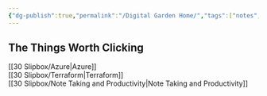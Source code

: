 ```yaml
---
{"dg-publish":true,"permalink":"/Digital Garden Home/","tags":["notes","gardenEntry","gardenEntry","gardenEntry"]}
---
```



## The Things Worth Clicking

[[30 Slipbox/Azure\|Azure]]  
[[30 Slipbox/Terraform\|Terraform]]  
[[30 Slipbox/Note Taking and Productivity\|Note Taking and Productivity]]

